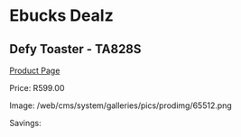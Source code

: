 
# Ebucks Dealz
## Defy Toaster - TA828S
[Product Page](https://www.ebucks.com/web/shop/productSelected.do?prodId=1232591510&catId=704985963)

Price: R599.00

Image: /web/cms/system/galleries/pics/prodimg/65512.png

Savings: 


	
